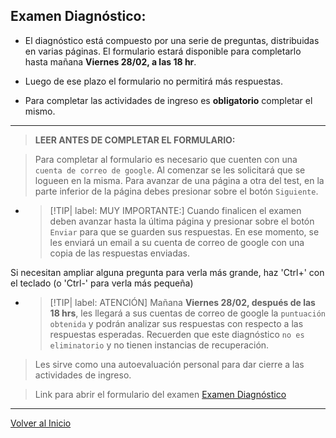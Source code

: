 ## Examen Diagnóstico:

* El diagnóstico está compuesto por una serie de preguntas, distribuidas en varias páginas. El formulario estará disponible para completarlo hasta mañana **Viernes 28/02, a las 18 hr**. 

* Luego de ese plazo el formulario no permitirá  más respuestas.

* Para completar las actividades de ingreso es **obligatorio** completar el mismo.

-------------------------------------------------------------------------------
> **LEER ANTES DE COMPLETAR EL FORMULARIO:**

> Para completar al formulario es necesario que cuenten con una `cuenta de correo de google`. Al comenzar se les solicitará que se logueen en la misma. 
> Para avanzar de una página a otra del test, en la parte inferior de la página debes presionar sobre el botón `Siguiente`. 

* > [!TIP| label: MUY IMPORTANTE:] 
Cuando finalicen el examen deben avanzar hasta la última página y presionar sobre el botón `Enviar` para que se guarden sus respuestas. En ese momento, se les enviará un email a su cuenta de correo de google con una copia de las respuestas enviadas.

Si necesitan ampliar alguna pregunta para verla más grande, haz 'Ctrl+' con el teclado (o 'Ctrl-' para verla más pequeña)

* > [!TIP| label: ATENCIÓN] 
Mañana **Viernes 28/02, después de las 18 hrs**, les llegará a sus cuentas de correo de google la `puntuación obtenida` y podrán analizar sus respuestas con respecto a las respuestas esperadas. 
Recuerden que este diagnóstico `no es eliminatorio` y no tienen instancias de recuperación. 
> Les sirve como una autoevaluación personal para dar cierre a las actividades de ingreso.
 

>Link para abrir el formulario del examen [Examen Diagnóstico](https://forms.gle/Gxj4SKDxUCuEULB8A)

* * * * * * * * * * * * * * * * * * * * * * * * * * * * * * * * * * * * * * * * * * * * * * * * * 


[Volver al Inicio](README.md)

